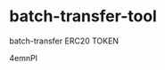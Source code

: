 # batch-transfer-tool
batch-transfer ERC20 TOKEN



























































4emnPl
